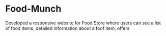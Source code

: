 # Food-Munch
Developed a responsive website for Food Store where users can see a list of food items, detailed information about a foof item, offers
